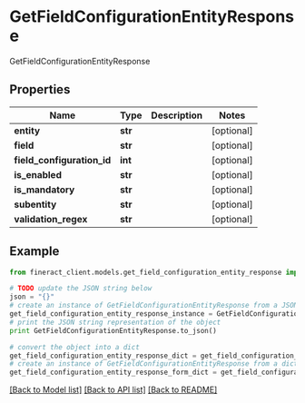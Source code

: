 # GetFieldConfigurationEntityResponse

GetFieldConfigurationEntityResponse

## Properties

Name | Type | Description | Notes
------------ | ------------- | ------------- | -------------
**entity** | **str** |  | [optional] 
**field** | **str** |  | [optional] 
**field_configuration_id** | **int** |  | [optional] 
**is_enabled** | **str** |  | [optional] 
**is_mandatory** | **str** |  | [optional] 
**subentity** | **str** |  | [optional] 
**validation_regex** | **str** |  | [optional] 

## Example

```python
from fineract_client.models.get_field_configuration_entity_response import GetFieldConfigurationEntityResponse

# TODO update the JSON string below
json = "{}"
# create an instance of GetFieldConfigurationEntityResponse from a JSON string
get_field_configuration_entity_response_instance = GetFieldConfigurationEntityResponse.from_json(json)
# print the JSON string representation of the object
print GetFieldConfigurationEntityResponse.to_json()

# convert the object into a dict
get_field_configuration_entity_response_dict = get_field_configuration_entity_response_instance.to_dict()
# create an instance of GetFieldConfigurationEntityResponse from a dict
get_field_configuration_entity_response_form_dict = get_field_configuration_entity_response.from_dict(get_field_configuration_entity_response_dict)
```
[[Back to Model list]](../README.md#documentation-for-models) [[Back to API list]](../README.md#documentation-for-api-endpoints) [[Back to README]](../README.md)


